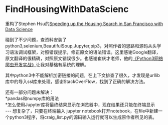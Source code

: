 # FindHousingWithDataScienc

重构了Stephen Hsu的[Speeding up the Housing Search in San Francisco with Data Science](https://towardsdatascience.com/how-to-find-housing-in-san-francisco-with-data-science-2991ff503602)

碰到了不少问题，查资料安装了python3,selenium,BeautifulSoup,Jupyter,pip3，对照作者的思路和源码从头学习语法调试框架，对照错误提示，修正原文的语法错误。这里感谢Google翻译，原文翻译的很精确，对照原文错误很少。也感谢崔庆才老师，他的[《Python3网络爬虫开发实战》](https://germey.gitbooks.io/python3webspider/)让我对基础有系统的理解。

其中python3中不能解析加密链接的问题，在上下文排查了很久，才发现是urllib库中的导入ssl库来处理，感谢StackOverFlow，找到了正确的解决方法。

还有一部分问题未解决：\
*pandas和numpy库的用法 \
*怎么使用Jupyter库将最终结果显示在浏览器中，现在结果还只能在终端显示 \
 --- 想复杂了，只要在终端输入 jupyter notebook打开notebook，在file中新建一个python3程序，将craig_list.py的源码输入运行就可以生成原作者所见的表。
